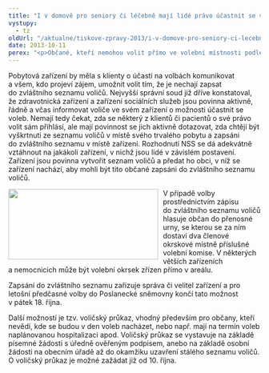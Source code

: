 ```yaml
---
title: "I v domově pro seniory či léčebně mají lidé právo účastnit se voleb"
vystupy:
  - tz
oldUrl: "/aktualne/tiskove-zpravy-2013/i-v-domove-pro-seniory-ci-lecebne-maji-lide-pravo-ucastnit-se-voleb"
date: 2013-10-11
perex: "<p>Občané, kteří nemohou volit přímo ve volební místnosti podle místa svého trvalého bydliště, protože se nacházejí např. v zařízeních pro seniory, psychiatrických léčebnách, nemocnicích, porodnicích, policejních celách či ve výkonu vazby či trestu odnětí svobody apod., nejsou zbaveni volebního práva. Musí jim být umožněno volit prostřednictvím zápisu do zvláštního seznamu nebo na základě voličského průkazu.</p>"
---
```


<!-- imported from the old website -->

<p>Pobytová zařízení by měla s klienty o účasti na volbách komunikovat a všem, kdo projeví zájem, umožnit volit tím, že je nechají zapsat do zvláštního seznamu voličů. Nejvyšší správní soud již dříve konstatoval, že zdravotnická zařízení a zařízení sociálních služeb jsou povinna aktivně, řádně a včas informovat voliče ve svém zařízení o možnosti účastnit se voleb. Nemají tedy čekat, zda se některý z klientů či pacientů o své právo volit sám přihlásí, ale mají povinnost se jich aktivně dotazovat, zda chtějí být vyškrtnuti ze seznamu voličů v místě svého trvalého pobytu a zapsáni do zvláštního seznamu v místě zařízení. Rozhodnutí NSS se dá adekvátně vztáhnout na jakákoli zařízení, v nichž jsou lidé v závislém postavení. Zařízení jsou povinna vytvořit seznam voličů a předat ho obci, v níž se zařízení nachází, aby mohli být tito občané zapsáni do zvláštního seznamu voličů.  </p><p><img src="/uploads-import/uploads/RTEmagicC_volby.jpg.jpg" style="PADDING-RIGHT: 10px; FLOAT: left" height="141" width="299" alt="" />V případě volby prostřednictvím zápisu do zvláštního seznamu voličů hlasuje občan do přenosné urny, se kterou se za ním dostaví dva členové okrskové místně příslušné volební komise. V některých větších zařízeních a nemocnicích může být volební okrsek zřízen přímo v areálu. </p><p>Zapsání do zvláštního seznamu zařizuje správa či velitel zařízení a pro letošní předčasné volby do Poslanecké sněmovny končí tato možnost v pátek 18. října.</p>Další možností je tzv. voličský průkaz, vhodný především pro občany, kteří nevědí, kde se budou v den voleb nacházet, nebo např. mají na termín voleb naplánovanou hospitalizaci apod. Voličský průkaz se vystavuje na základě písemné žádosti s úředně ověřeným podpisem, anebo na základě osobní žádosti na obecním úřadě až do okamžiku uzavření stálého seznamu voličů. O voličský průkaz je možné zažádat již od 10. října.
